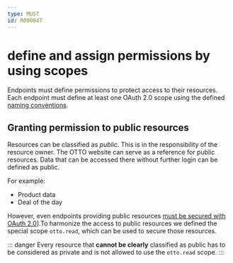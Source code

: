 ```yaml
---
type: MUST
id: R000047
---
```


# define and assign permissions by using scopes

Endpoints must define permissions to protect access to their resources.
Each endpoint must define at least one OAuth 2.0 scope using the defined [naming conventions](./guidelines/020_guidelines/020_security/2020_shoud-adhere-to-scope-naming-conventions.md).

## Granting permission to public resources

Resources can be classified as _public_.
This is in the responsibility of the resource owner.
The OTTO website can serve as a reference for public resources.
Data that can be accessed there without further login can be defined as public.

For example:

- Product data
- Deal of the day

However, even endpoints providing public resources [must be secured with OAuth 2.0](./guidelines/020_guidelines/020_security/1010_must-secure-endpoints-with-oauth2.md)].To harmonize the access to public resources we defined the special scope `otto.read`, which can be used to secure those resources.

::: danger
Every resource that **cannot be clearly** classified as public has to be considered as private and is not allowed to use the `otto.read` scope.
:::
